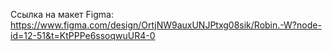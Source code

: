Ссылка на макет Figma: https://www.figma.com/design/OrtjNW9auxUNJPtxg08sik/Robin.-W?node-id=12-51&t=KtPPPe6ssoqwuUR4-0
